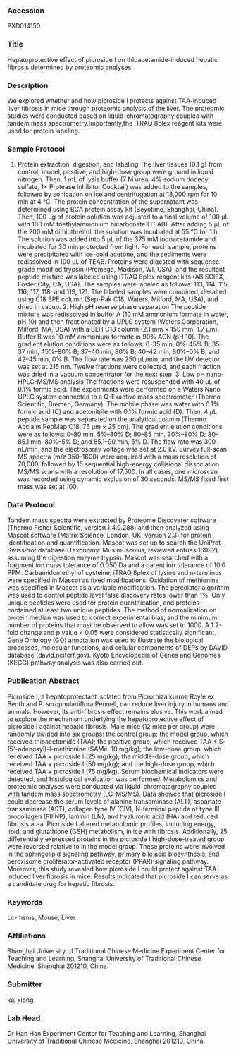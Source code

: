 ### Accession
PXD014150

### Title
Hepatoprotective effect of picroside I on thioacetamide-induced hepatic fibrosis determined by proteomic analyses

### Description
We explored whether and how picroside I protects against TAA-induced liver fibrosis in mice through proteomic analysis of the liver. The proteomic studies were conducted based on liquid-chromatography coupled with tandem mass spectrometry.Importantly,the iTRAQ 8plex reagent kits were used for protein labeling.

### Sample Protocol
1. Protein extraction, digestion, and labeling The liver tissues (0.1 g) from control, model, positive, and high-dose group were ground in liquid nitrogen. Then, 1 mL of lysis buffer (7 M urea, 4% sodium dodecyl sulfate, 1× Protease Inhibitor Cocktail) was added to the samples, followed by sonication on ice and centrifugation at 13,000 rpm for 10 min at 4 °C. The protein concentration of the supernatant was determined using BCA protein assay kit (Beyotime, Shanghai, China). Then, 100 µg of protein solution was adjusted to a final volume of 100 µL with 100 mM triethylammonium bicarbonate (TEAB). After adding 5 µL of the 200 mM dithiothreitol, the solution was incubated at 55 °C for 1 h. The solution was added into 5 µL of the 375 mM iodoacetamide and incubated for 30 min protected from light. For each sample, proteins were precipitated with ice-cold acetone, and the sediments were redissolved in 100 µL of TEAB. Proteins were digested with sequence-grade modified trypsin (Promega, Madison, WI, USA), and the resultant peptide mixture was labeled using iTRAQ 8plex reagent kits (AB SCIEX, Foster City, CA, USA). The samples were labeled as follows: 113, 114; 115, 116; 117, 118; and 119, 121. The labeled samples were combined, desalted using C18 SPE column (Sep-Pak C18, Waters, Milford, MA, USA), and dried in vacuo.  2. High pH reverse phase separation The peptide mixture was redissolved in buffer A (10 mM ammonium formate in water, pH 10) and then fractionated by a UPLC system (Waters Corporation, Milford, MA, USA) with a BEH C18 column (2.1 mm × 150 mm, 1.7 µm). Buffer B was 10 mM ammonium formate in 90% ACN (pH 10). The gradient elution conditions were as follows: 0–35 min, 0%–45% B; 35–37 min, 45%–80% B; 37–40 min, 80% B; 40–42 min, 80%–0% B; and 42–45 min, 0% B. The flow rate was 250 µL/min, and the UV detector was set at 215 nm. Twelve fractions were collected, and each fraction was dried in a vacuum concentrator for the next step.  3. Low pH nano-HPLC-MS/MS analysis The fractions were resuspended with 40 µL of 0.1% formic acid. The experiments were performed on a Waters Nano UPLC system connected to a Q-Exactive mass spectrometer (Thermo Scientific, Bremen, Germany). The mobile phase was water with 0.1% formic acid (C) and acetonitrile with 0.1% formic acid (D). Then, 4 µL peptide sample was separated on the analytical column (Thermo Acclaim PepMap C18, 75 µm × 25 cm). The gradient elution conditions were as follows: 0–80 min, 5%–30% D; 80–85 min, 30%–80% D; 80–85.1 min, 80%–5% D; and 85.1–90 min, 5% D. The flow rate was 300 nL/min, and the electrospray voltage was set at 2.0 kV. Survey full-scan MS spectra (m/z 350–1600) were acquired with a mass resolution of 70,000, followed by 15 sequential high-energy collisional dissociation MS/MS scans with a resolution of 17,500. In all cases, one microscan was recorded using dynamic exclusion of 30 seconds. MS/MS fixed first mass was set at 100.

### Data Protocol
Tandem mass spectra were extracted by Proteome Discoverer software (Thermo Fisher Scientific, version 1.4.0.288) and then analyzed using Mascot software (Matrix Science, London, UK, version 2.3) for protein identification and quantification. Mascot was set up to search the UniProt–SwissProt database (Taxonomy: Mus musculus, reviewed entries 16992) assuming the digestion enzyme trypsin. Mascot was searched with a fragment ion mass tolerance of 0.050 Da and a parent ion tolerance of 10.0 PPM. Carbamidomethyl of cysteine, iTRAQ 8plex of lysine and n-terminus were specified in Mascot as fixed modifications. Oxidation of methionine was specified in Mascot as a variable modification.  The percolator algorithm was used to control peptide level false discovery rates lower than 1%. Only unique peptides were used for protein quantification, and proteins contained at least two unique peptides. The method of normalization on protein median was used to correct experimental bias, and the minimum number of proteins that must be observed to allow was set to 1000. A 1.2-fold change and p value < 0.05 were considered statistically significant. Gene Ontology (GO) annotation was used to illustrate the biological processes, molecular functions, and cellular components of DEPs by DAVID database (david.ncifcrf.gov). Kyoto Encyclopedia of Genes and Genomes (KEGG) pathway analysis was also carried out.

### Publication Abstract
Picroside I, a hepatoprotectant isolated from Picrorhiza kurroa Royle ex Benth and P. scrophulariiflora Pennell, can reduce liver injury in humans and animals. However, its anti-fibrosis effect remains elusive. This work aimed to explore the mechanism underlying the hepatoprotective effect of picroside I against hepatic fibrosis. Male mice (12 mice per group) were randomly divided into six groups: the control group; the model group, which received thioacetamide (TAA); the positive group, which received TAA + S-(5'-adenosyl)-l-methionine (SAMe, 10 mg/kg); the low-dose group, which received TAA + picroside I (25 mg/kg); the middle-dose group, which received TAA + picroside I (50 mg/kg); and the high-dose group, which received TAA + picroside I (75 mg/kg). Serum biochemical indicators were detected, and histological evaluation was performed. Metabolomics and proteomic analyses were conducted via liquid-chromatography coupled with tandem mass spectrometry (LC-MS/MS). Data showed that picroside I could decrease the serum levels of alanine transaminase (ALT), aspartate transaminase (AST), collagen type IV (CIV), N-terminal peptide of type III procollagen (PIIINP), laminin (LN), and hyaluronic acid (HA) and reduced fibrosis area. Picroside I altered metabolomic profiles, including energy, lipid, and glutathione (GSH) metabolism, in ice with fibrosis. Additionally, 25 differentially expressed proteins in the picroside I high-dose-treated group were reversed relative to in the model group. These proteins were involved in the sphingolipid signaling pathway, primary bile acid biosynthesis, and peroxisome proliferator-activated receptor (PPAR) signaling pathway. Moreover, this study revealed how picroside I could protect against TAA-induced liver fibrosis in mice. Results indicated that picroside I can serve as a candidate drug for hepatic fibrosis.

### Keywords
Lc-msms, Mouse, Liver

### Affiliations
Shanghai University of Traditional Chinese Medicine
Experiment Center for Teaching and Learning, Shanghai University of Traditional Chinese Medicine, Shanghai 201210, China.

### Submitter
kai xiong

### Lab Head
Dr Han Han
Experiment Center for Teaching and Learning, Shanghai University of Traditional Chinese Medicine, Shanghai 201210, China.


